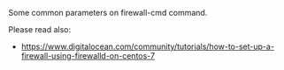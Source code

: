 Some common parameters on firewall-cmd command.

Please read also:

* https://www.digitalocean.com/community/tutorials/how-to-set-up-a-firewall-using-firewalld-on-centos-7
